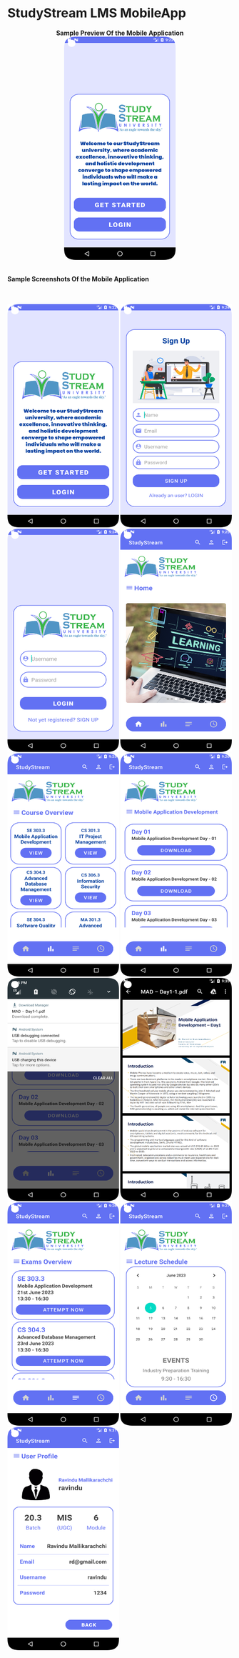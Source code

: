 # StudyStream LMS MobileApp

<p align="center">
<b>Sample Preview Of the Mobile Application

<img src="Images/1.png" width="250" height="500">

<br>
<br>

<b>Sample Screenshots Of the Mobile Application

<br>
<br>
  
<img src="Images/1.png" width="250" height="500">
<img src="Images/2.png" width="250" height="500">
<img src="Images/3.png" width="250" height="500">
<img src="Images/4.png" width="250" height="500">
<img src="Images/5.png" width="250" height="500">
<img src="Images/6.png" width="250" height="500">
<img src="Images/7.png" width="250" height="500">
<img src="Images/8.png" width="250" height="500">
<img src="Images/9.png" width="250" height="500">
<img src="Images/10.png" width="250" height="500">
<img src="Images/11.png" width="250" height="500">


</p>
